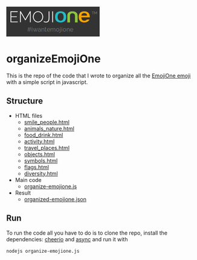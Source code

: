 ![alt text](https://raw.githubusercontent.com/polilluminato/organizeEmojiOne/master/emojione.png "EmojiOne")

# organizeEmojiOne

This is the repo of the code that I wrote to organize all the [EmojiOne emoji](http://emojione.com/) with a simple script in javascript.

## Structure

- HTML files
    - [smile_people.html](smile_people.html)
    - [animals_nature.html](animals_nature.html)
    - [food_drink.html](food_drink.html)
    - [activity.html](activity.html)
    - [travel_places.html](travel_places.html)
    - [objects.html](objects.html)
    - [symbols.html](symbols.html)
    - [flags.html](flags.html)
    - [diversity.html](diversity.html)
- Main code
    - [organize-emojione.js](organize-emojione.js)
- Result
    - [organized-emojione.json](organized-emojione.json)

## Run 

To run the code all you have to do is to clone the repo, install the dependencies: [cheerio](https://github.com/cheeriojs/cheerio) and [async](https://github.com/caolan/async) and run it with
```
nodejs organize-emojione.js
```
